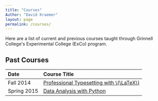 ```yaml
---
title: "Courses"
Author: "David Kraemer"
layout: page
permalink: /courses/
---
```


Here are a list of current and previous courses taught through Grinnell
College's Experimental College (ExCo) program.

## Past Courses

| **Date** | **Course Title** |
|:-----|:-------------|
| Fall 2014 | [Professional Typesetting with \\(\LaTeX\\)][1] |
| Spring 2015 | [Data Analysis with Python][2] |

[1]: latex/
[2]: python/
